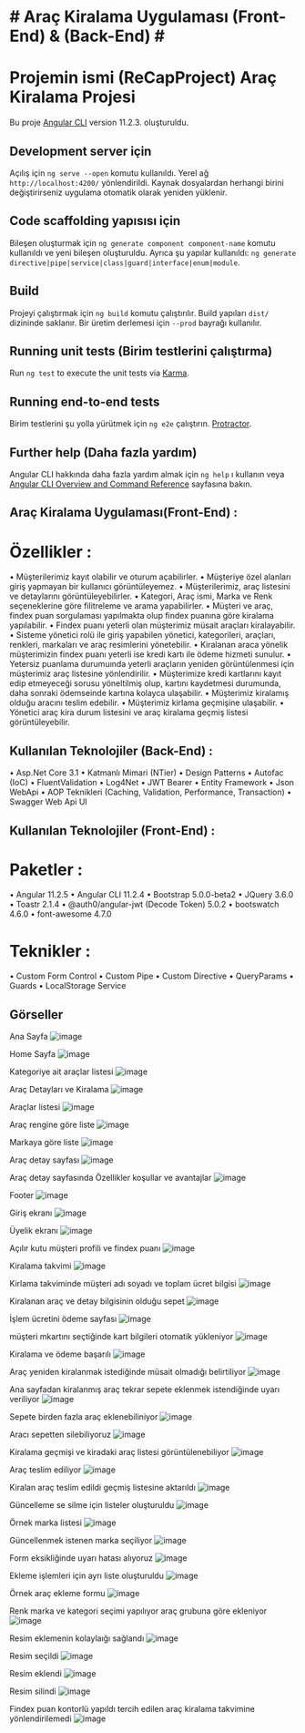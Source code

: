 # # Araç Kiralama Uygulaması (Front-End) & (Back-End) # #


# Projemin ismi (ReCapProject) Araç Kiralama Projesi

Bu proje [Angular CLI](https://github.com/angular/angular-cli) version 11.2.3. oluşturuldu.

## Development server için 

Açılış için `ng serve --open` komutu kullanıldı. Yerel ağ `http://localhost:4200/` yönlendirildi. Kaynak dosyalardan herhangi birini değiştirirseniz uygulama otomatik olarak yeniden yüklenir.

## Code scaffolding yapısısı için

Bileşen oluşturmak için `ng generate component component-name` komutu kullanıldı ve yeni bileşen oluşturuldu. Ayrıca şu yapılar kullanıldı: `ng generate directive|pipe|service|class|guard|interface|enum|module`.

## Build

Projeyi çalıştırmak için `ng build` komutu çalıştırılır. Build yapıları `dist/` dizininde saklanır. Bir üretim derlemesi için `--prod` bayrağı kullanılır.

## Running unit tests (Birim testlerini çalıştırma)

Run `ng test` to execute the unit tests via [Karma](https://karma-runner.github.io).

## Running end-to-end tests

Birim testlerini şu yolla yürütmek için `ng e2e` çalıştırın. [Protractor](http://www.protractortest.org/).

## Further help (Daha fazla yardım)

Angular CLI hakkında daha fazla yardım almak için `ng help` ı kullanın veya [Angular CLI Overview and Command Reference](https://angular.io/cli) sayfasına bakın. 

## Araç Kiralama Uygulaması(Front-End) :

# Özellikler :

• Müşterilerimiz kayıt olabilir ve oturum açabilirler.
• Müşteriye özel alanları giriş yapmayan bir kullanıcı görüntüleyemez.
• Müşterilerimiz, araç listesini ve detaylarını görüntüleyebilirler.
• Kategori, Araç ismi, Marka ve Renk seçeneklerine göre filitreleme ve arama yapabilirler.
• Müşteri ve araç, findex puan sorgulaması yapılmakta olup findex puanına göre kiralama yapılabilir.
• Findex puanı yeterli olan müşterimiz müsait araçları kiralayabilir.
• Sisteme yönetici rolü ile giriş yapabilen yönetici, kategorileri, araçları, renkleri, markaları ve araç resimlerini yönetebilir.
• Kiralanan araca yönelik müşterimizin findex puanı yeterli ise kredi kartı ile ödeme hizmeti sunulur.
• Yetersiz puanlama durumuında yeterli araçların yeniden görüntülenmesi için müşterimiz araç listesine yönlendirilir.
• Müşterimize kredi kartlarını kayıt edip etmeyeceği sorusu yöneltilmiş olup, kartını kaydetmesi durumunda, daha sonraki ödemseinde kartına kolayca ulaşabilir.
• Müşterimiz kiralamış olduğu aracını teslim edebilir.
• Müşterimiz kirlama geçmişine ulaşabilir.
• Yönetici araç kira durum listesini ve araç kiralama geçmiş listesi görüntüleyebilir.

## Kullanılan Teknolojiler (Back-End) :

• Asp.Net Core 3.1
• Katmanlı Mimari (NTier)
• Design Patterns
• Autofac (IoC)
• FluentValidation
• Log4Net
• JWT Bearer
• Entity Framework
• Json WebApi
• AOP Teknikleri (Caching, Validation, Performance, Transaction)
• Swagger Web Api UI

## Kullanılan Teknolojiler (Front-End) :

# Paketler :

• Angular 11.2.5
• Angular CLI 11.2.4
• Bootstrap 5.0.0-beta2
• JQuery 3.6.0
• Toastr 2.1.4
• @auth0/angular-jwt (Decode Token) 5.0.2
• bootswatch 4.6.0
• font-awesome 4.7.0

# Teknikler :

• Custom Form Control
• Custom Pipe
• Custom Directive
• QueryParams
• Guards
• LocalStorage Service

## Görseller

Ana Sayfa
![image](https://user-images.githubusercontent.com/77584301/115083908-cba7d880-9f10-11eb-839e-c56adaf2ab9a.png)

Home Sayfa
![image](https://user-images.githubusercontent.com/77584301/115084004-ec702e00-9f10-11eb-94cc-51c0ce521745.png)

Kategoriye ait araçlar listesi
![image](https://user-images.githubusercontent.com/77584301/115084166-217c8080-9f11-11eb-8a78-0b8a208504c5.png)

Araç Detayları ve Kiralama
![image](https://user-images.githubusercontent.com/77584301/115084239-4113a900-9f11-11eb-9e80-db31a8fbc5c9.png)

Araçlar listesi
![image](https://user-images.githubusercontent.com/77584301/115084323-66081c00-9f11-11eb-8a91-2e3cc96f95f4.png)

Araç rengine göre liste
![image](https://user-images.githubusercontent.com/77584301/115084397-87690800-9f11-11eb-8c86-f03e2f50a11a.png)

Markaya göre liste
![image](https://user-images.githubusercontent.com/77584301/115084470-a4054000-9f11-11eb-8def-d4518a1c04f2.png)

Araç detay sayfası
![image](https://user-images.githubusercontent.com/77584301/115084765-fe9e9c00-9f11-11eb-83f7-1de7cff2208d.png)
 
 Araç detay sayfasında Özellikler koşullar ve avantajlar
 ![image](https://user-images.githubusercontent.com/77584301/115084948-47565500-9f12-11eb-85fa-9ca3fcc7f36a.png)
 
 Footer
 ![image](https://user-images.githubusercontent.com/77584301/115085072-7f5d9800-9f12-11eb-91c9-62b224747d04.png)
 
 Giriş ekranı
 ![image](https://user-images.githubusercontent.com/77584301/115085133-a1571a80-9f12-11eb-8ca5-4506294c92ba.png)
 
 Üyelik ekranı
 ![image](https://user-images.githubusercontent.com/77584301/115085172-b2079080-9f12-11eb-8832-83049ff0f6c4.png)

 Açılır kutu müşteri profili ve findex puanı
 ![image](https://user-images.githubusercontent.com/77584301/115085287-eed38780-9f12-11eb-919e-6e15167e02f7.png)
 
 Kiralama takvimi
 ![image](https://user-images.githubusercontent.com/77584301/115085319-027eee00-9f13-11eb-932a-d888a7a69133.png)
 
 Kirlama takviminde müşteri adı soyadı ve toplam ücret bilgisi
 ![image](https://user-images.githubusercontent.com/77584301/115085401-293d2480-9f13-11eb-836a-abf989c54e65.png)
 
 Kiralanan araç ve detay bilgisinin olduğu sepet
 ![image](https://user-images.githubusercontent.com/77584301/115085470-42de6c00-9f13-11eb-9679-f9096484ad7f.png)
 
 İşlem ücretini ödeme sayfası 
 ![image](https://user-images.githubusercontent.com/77584301/115085524-5be71d00-9f13-11eb-9eb4-7ebd4d05100b.png)
 
 müşteri mkartını seçtiğinde kart bilgileri otomatik yükleniyor
 ![image](https://user-images.githubusercontent.com/77584301/115085618-7c16dc00-9f13-11eb-9def-2ddddb862541.png)
 
 Kiralama ve ödeme başarılı 
 ![image](https://user-images.githubusercontent.com/77584301/115085690-9d77c800-9f13-11eb-89fe-dc4ca55fb537.png)
 
 Araç yeniden kiralanmak istediğinde müsait olmadığı belirtiliyor 
 ![image](https://user-images.githubusercontent.com/77584301/115085757-bbddc380-9f13-11eb-9311-0dd8def4d44e.png)

 Ana sayfadan kiralanmış araç tekrar sepete eklenmek istendiğinde uyarı veriliyor
 ![image](https://user-images.githubusercontent.com/77584301/115085858-eb8ccb80-9f13-11eb-8206-b8c2f6fcf4aa.png)
 
 Sepete birden fazla araç eklenebiliniyor
 ![image](https://user-images.githubusercontent.com/77584301/115085958-0f501180-9f14-11eb-9ce0-0f1b6e42b6a4.png)
 
 Aracı sepetten silebiliyoruz
 ![image](https://user-images.githubusercontent.com/77584301/115086086-47efeb00-9f14-11eb-9ced-9f0c6f74a0d0.png)
 
 Kiralama geçmişi ve kiradaki araç listesi görüntülenebiliyor
 ![image](https://user-images.githubusercontent.com/77584301/115086187-72da3f00-9f14-11eb-9a18-26a573b15892.png)

 Araç teslim ediliyor
 ![image](https://user-images.githubusercontent.com/77584301/115086224-85547880-9f14-11eb-92c4-c60f1c92101d.png)
 
 Kiralan araç teslim edildi geçmiş listesine aktarıldı
 ![image](https://user-images.githubusercontent.com/77584301/115086310-ad43dc00-9f14-11eb-831d-6d8368a53325.png)
 
 Güncelleme se silme için listeler oluşturuldu
 ![image](https://user-images.githubusercontent.com/77584301/115086387-d06e8b80-9f14-11eb-8ace-78e3426d1e78.png)
 
 Örnek marka listesi
 ![image](https://user-images.githubusercontent.com/77584301/115086446-ef6d1d80-9f14-11eb-849e-cc1bef78aff6.png)
 
 Güncellenmek istenen marka seçiliyor
 ![image](https://user-images.githubusercontent.com/77584301/115086492-090e6500-9f15-11eb-9eba-fbdb6eb10c74.png)
 
 Form eksikliğinde uyarı hatası alıyoruz
 ![image](https://user-images.githubusercontent.com/77584301/115086544-25120680-9f15-11eb-82c6-d8dd9e0c9f86.png)
 
 Ekleme işlemleri için ayrı liste oluşturuldu
 ![image](https://user-images.githubusercontent.com/77584301/115086605-407d1180-9f15-11eb-8773-4c7c383ff9bd.png)
 
 Örnek araç ekleme formu
 ![image](https://user-images.githubusercontent.com/77584301/115086662-60143a00-9f15-11eb-83c2-0d1cdf0138e0.png)
 
 Renk marka ve kategori seçimi yapılıyor araç grubuna göre ekleniyor
 ![image](https://user-images.githubusercontent.com/77584301/115086731-8043f900-9f15-11eb-8204-eb55a83a6610.png)
 
 Resim eklemenin kolaylaığı sağlandı 
 ![image](https://user-images.githubusercontent.com/77584301/115086797-a1a4e500-9f15-11eb-9f0a-4a4cf365be83.png)
 
 Resim seçildi
 ![image](https://user-images.githubusercontent.com/77584301/115087022-1710b580-9f16-11eb-8555-1b50937a88b0.png)
 
 Resim eklendi
 ![image](https://user-images.githubusercontent.com/77584301/115087066-298aef00-9f16-11eb-8032-fc80e0352621.png)
 
 Resim silindi
 ![image](https://user-images.githubusercontent.com/77584301/115087097-3ad3fb80-9f16-11eb-80d2-d7c8cab8529a.png)
 
 Findex puan kontorlü yapıldı tercih edilen araç kiralama takvimine yönlendirilemedi
 ![image](https://user-images.githubusercontent.com/77584301/115087267-838bb480-9f16-11eb-8813-0c25182538aa.png)

